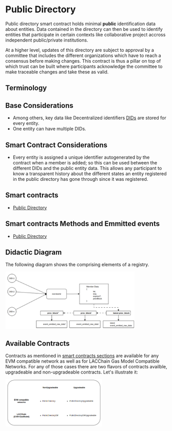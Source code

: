 # Public Directory

Public directory smart contract holds minimal **public** identification data about entities. Data contained in the directory can then be used to identify entities that participate in certain contexts like collaborative project accross independent public/private institutions.

At a higher level, updates of this directory are subject to approval by a committee that includes the different organizations which have to reach a consensus before making changes. This contract is thus a pillar on top of which trust can be built where participants acknowledge the committee to make traceable changes and take these as valid.

## Terminology

## Base Considerations

- Among others, key data like Decentralized identifiers [DIDs](https://w3c.github.io/did-core/) are stored for every entity.
- One entity can have multiple DIDs.

## Smart Contract Considerations

- Every entity is assigned a unique identifier autogenerated by the contract when a member is added; so this can be used between the different DIDs and the public entity data. This allows any participant to know a transparent history about the different states an entity registered in the public directory has gone through since it was registered.

## Smart contracts

- [Public Directory](../../contracts/chainOfTrust/PublicDirectory.sol)

## Smart contracts Methods and Emmitted events

- [Public Directory](../../contracts/chainOfTrust/IPublicDirectory.sol)

## Didactic Diagram

The following diagram shows the comprising elements of a registry.

<img src="../img/publicDirectoryDidacticDiagram.png" width=80%>

## Available Contracts

Contracts as mentioned in [smart contracts sections](./publicDirectory.md#smart-contracts) are available for any EVM compatible network as well as for LACChain Gas Model Compatible Networks. For any of those cases there are two flavors of contracts availble, upgradeable and non-upgradeable contracts. Let's illustrate it:

<img src="../img/pd-available-contracts.png" width=60%>
